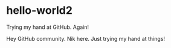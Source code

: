 # hello-world2
Trying my hand at GitHub. Again!

Hey GitHub community. Nik here. Just trying my hand at things!
